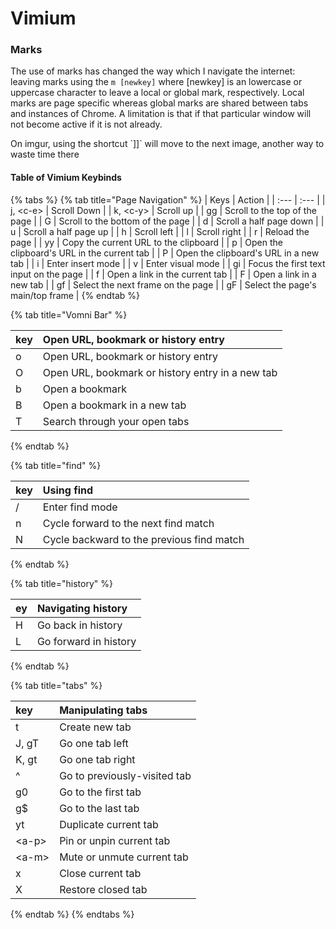 # Vimium

### Marks

The use of marks has changed the way which I navigate the internet: leaving marks using the `m [newkey]` where \[newkey\] is an lowercase or uppercase character to leave a local or global mark, respectively. Local marks are page specific whereas global marks are shared between tabs and instances of Chrome. A limitation is that if that particular window will not become active if it is not already. 

On imgur, using the shortcut \`\]\]\` will move to the next image, another way to waste time there

#### Table of Vimium Keybinds

{% tabs %}
{% tab title="Page Navigation" %}
| Keys | Action |
| :--- | :--- |
| j, &lt;c-e&gt; | Scroll Down |
| k, &lt;c-y&gt; | Scroll up |
| gg | Scroll to the top of the page |
| G | Scroll to the bottom of the page |
| d | Scroll a half page down |
| u | Scroll a half page up |
| h | Scroll left |
| l | Scroll right |
| r | Reload the page |
| yy | Copy the current URL to the clipboard |
| p | Open the clipboard's URL in the current tab |
| P | Open the clipboard's URL in a new tab |
| i | Enter insert mode |
| v | Enter visual mode |
| gi | Focus the first text input on the page |
| f | Open a link in the current tab |
| F | Open a link in a new tab |
| gf | Select the next frame on the page |
| gF | Select the page's main/top frame |
{% endtab %}

{% tab title="Vomni Bar" %}


| key | Open URL, bookmark or history entry |
| :--- | :--- |
| o | Open URL, bookmark or history entry |
| O | Open URL, bookmark or history entry in a new tab |
| b | Open a bookmark |
| B | Open a bookmark in a new tab |
| T | Search through your open tabs |
{% endtab %}

{% tab title="find" %}


| key | Using find |
| :--- | :--- |
| / | Enter find mode |
| n | Cycle forward to the next find match |
| N | Cycle backward to the previous find match |
{% endtab %}

{% tab title="history" %}


| ey | Navigating history |
| :--- | :--- |
| H | Go back in history |
| L | Go forward in history |
{% endtab %}

{% tab title="tabs" %}


| key | Manipulating tabs |
| :--- | :--- |
| t | Create new tab |
| J, gT | Go one tab left |
| K, gt | Go one tab right |
| ^ | Go to previously-visited tab |
| g0 | Go to the first tab |
| g$ | Go to the last tab |
| yt | Duplicate current tab |
| &lt;a-p&gt; | Pin or unpin current tab |
| &lt;a-m&gt; | Mute or unmute current tab |
| x | Close current tab |
| X | Restore closed tab |
{% endtab %}
{% endtabs %}







